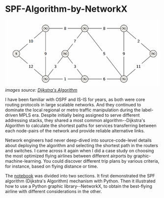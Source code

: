 # SPF-Algorithm-by-NetworkX

![Dijkstra's Algorithm](../images/Dijkstras_02.gif)
_images source:  [Dijkstra's Algorithm](https://github.com/kdn251/interviews)_

I have been familiar with OSPF and IS-IS for years, as both were core routing protocols in large scalable networks. And they continued to dominate the local regional or metro traffic manipulation during the label-driven MPLS era. Despite initially being assigned to serve different addressing stacks, they shared a most common algorithm--Dijkstra's Algorithm to calculate the shortest paths for services transferring between each node-pairs of the network and provide reliable alternative links.

Network engineers had never deep-dived into source-code-level details about deploying the algorithm and selecting the shortest path in the routers and switches. I came across it again when I did a case study on choosing the most optimized flying airlines between different airports by graphic-machine-learning. You could discover different trip plans by various criteria, for instance, based on flying distance or time.

The [notebook](./SPF-Algorithm-by-NetworkX.ipynb) was divided into two sections. It first demonstrated the SPF algorithm (Dijkstra's Algorithm) mechanism with Python. Then it illustrated how to use a Python graphic library--NetworkX, to obtain the best-flying airline with different considerations in the other.